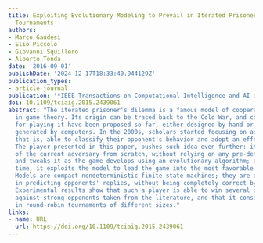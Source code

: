 ```yaml
---
title: Exploiting Evolutionary Modeling to Prevail in Iterated Prisoner's Dilemma
  Tournaments
authors:
- Marco Gaudesi
- Elio Piccolo
- Giovanni Squillero
- Alberto Tonda
date: '2016-09-01'
publishDate: '2024-12-17T18:33:40.944129Z'
publication_types:
- article-journal
publication: '*IEEE Transactions on Computational Intelligence and AI in Games*'
doi: 10.1109/tciaig.2015.2439061
abstract: "The iterated prisoner's dilemma is a famous model of cooperation and conflict
  in game theory. Its origin can be traced back to the Cold War, and countless strategies
  for playing it have been proposed so far, either designed by hand or automatically
  generated by computers. In the 2000s, scholars started focusing on adaptive players,
  that is, able to classify their opponent's behavior and adopt an effective counter-strategy.
  The player presented in this paper, pushes such idea even further: it builds a model
  of the current adversary from scratch, without relying on any pre-defined archetypes,
  and tweaks it as the game develops using an evolutionary algorithm; at the same
  time, it exploits the model to lead the game into the most favorable continuation.
  Models are compact nondeterministic finite state machines; they are extremely efficient
  in predicting opponents' replies, without being completely correct by necessity.
  Experimental results show that such a player is able to win several one-to-one games
  against strong opponents taken from the literature, and that it consistently prevails
  in round-robin tournaments of different sizes."
links:
- name: URL
  url: https://doi.org/10.1109/tciaig.2015.2439061
---
```

